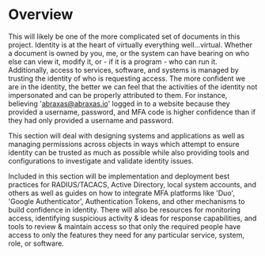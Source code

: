 # Overview

This will likely be one of the more complicated set of documents in this project. Identity is at the heart of virtually everything well...virtual. Whether a document is owned by you, me, or the system can have bearing on who else can view it, modify it, or - if it is a program - who can run it. Additionally, access to services, software, and systems is managed by trusting the identity of who is requesting access. The more confident we are in the identity, the better we can feel that the  activities of the identity not impersonated and can be properly attributed to them. For instance, believing 'abraxas@abraxas.io' logged in to a website because they provided a username, password, and MFA code is higher confidence than if they had only provided a username and password.

This section will deal with designing systems and applications as well as managing permissions across objects in ways which attempt to ensure identity can be trusted as much as possible while also providing tools and configurations to investigate and validate identity issues.

Included in this section will be implementation and deployment best practices for RADIUS/TACACS, Active Directory, local system accounts, and others as well as guides on how to integrate MFA platforms like 'Duo', 'Google Authenticator', Authentication Tokens, and other mechanisms to build confidence in identity. There will also be resources for monitoring access, identifying suspicious activity & ideas for response capabilities, and tools to review & maintain access so that only the required people have access to only the features they need for any particular service, system, role, or software.
